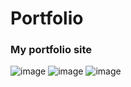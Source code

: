 # Portfolio
<h3>My portfolio site</h3>

![image](https://user-images.githubusercontent.com/90633453/159724119-cf9e8b22-7ad4-46bb-9d2d-1affb086a2de.png)
![image](https://user-images.githubusercontent.com/90633453/159835490-9ee382f5-e12a-40a4-b865-412f02bdeb46.png)
![image](https://user-images.githubusercontent.com/90633453/159970770-4a485473-f585-4ec5-bc02-65acbdf6febe.png)
